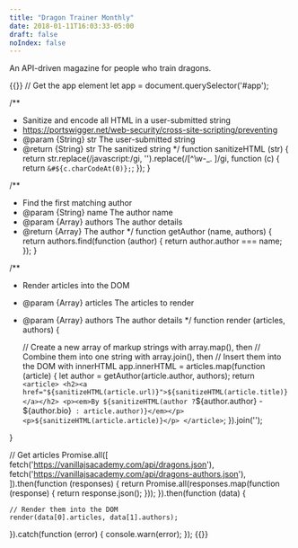 ```yaml
---
title: "Dragon Trainer Monthly"
date: 2018-01-11T16:03:33-05:00
draft: false
noIndex: false
---
```


An API-driven magazine for people who train dragons.

<div id="app"></div>

{{<js>}}
// Get the app element
let app = document.querySelector('#app');

/**
 * Sanitize and encode all HTML in a user-submitted string
 * https://portswigger.net/web-security/cross-site-scripting/preventing
 * @param  {String} str  The user-submitted string
 * @return {String} str  The sanitized string
 */
function sanitizeHTML (str) {
	return str.replace(/javascript:/gi, '').replace(/[^\w-_. ]/gi, function (c) {
		return `&#${c.charCodeAt(0)};`;
	});
}

/**
 * Find the first matching author
 * @param  {String} name    The author name
 * @param  {Array}  authors The author details
 * @return {Array}          The author
 */
function getAuthor (name, authors) {
	return authors.find(function (author) {
		return author.author === name;
	});
}

/**
 * Render articles into the DOM
 * @param  {Array} articles The articles to render
 * @param  {Array} authors  The author details
 */
function render (articles, authors) {

	// Create a new array of markup strings with array.map(), then
	// Combine them into one string with array.join(), then
	// Insert them into the DOM with innerHTML
	app.innerHTML = articles.map(function (article) {
		let author = getAuthor(article.author, authors);
		return `
			<article>
				<h2><a href="${sanitizeHTML(article.url)}">${sanitizeHTML(article.title)}</a></h2>
				<p><em>By ${sanitizeHTML(author ? `${author.author} - ${author.bio}` : article.author)}</em></p>
				<p>${sanitizeHTML(article.article)}</p>
			</article>`;
	}).join('');

}

// Get articles
Promise.all([
	fetch('https://vanillajsacademy.com/api/dragons.json'),
	fetch('https://vanillajsacademy.com/api/dragons-authors.json'),
]).then(function (responses) {
	return Promise.all(responses.map(function (response) {
		return response.json();
	}));
}).then(function (data) {

	// Render them into the DOM
	render(data[0].articles, data[1].authors);

}).catch(function (error) {
	console.warn(error);
});
{{</js>}}